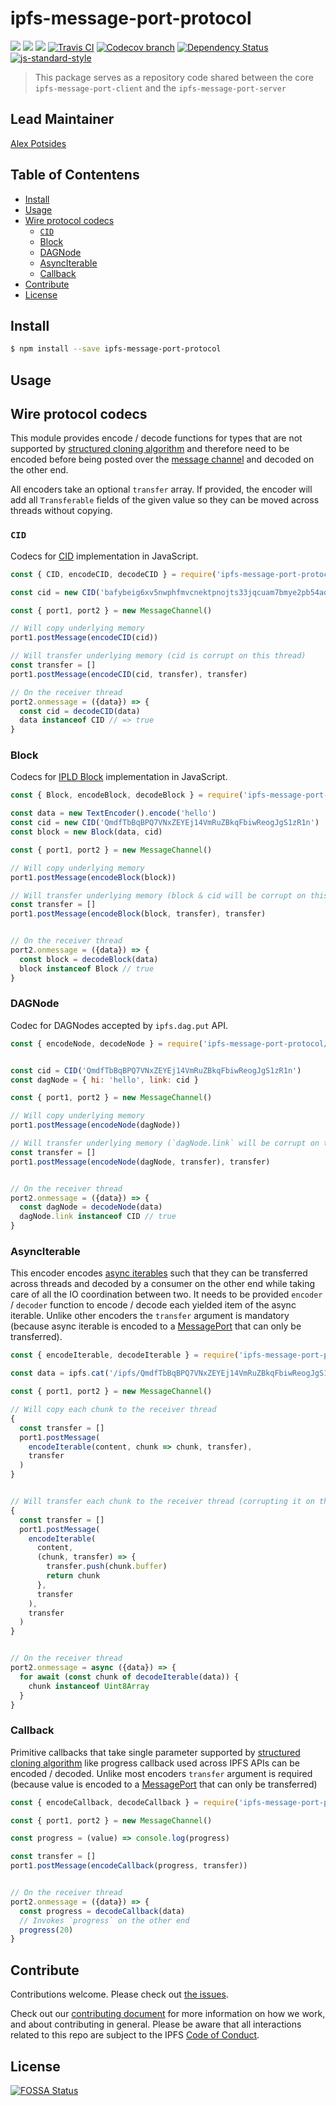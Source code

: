 # ipfs-message-port-protocol <!-- omit in toc -->

[![](https://img.shields.io/badge/made%20by-Protocol%20Labs-blue.svg?style=flat-square)](http://protocol.ai)
[![](https://img.shields.io/badge/project-IPFS-blue.svg?style=flat-square)](http://ipfs.io/)
[![](https://img.shields.io/badge/freenode-%23ipfs-blue.svg?style=flat-square)](http://webchat.freenode.net/?channels=%23ipfs)
[![Travis CI](https://flat.badgen.net/travis/ipfs/js-ipfs)](https://travis-ci.com/ipfs/js-ipfs)
[![Codecov branch](https://img.shields.io/codecov/c/github/ipfs/js-ipfs/master.svg?style=flat-square)](https://codecov.io/gh/ipfs/js-ipfs)
[![Dependency Status](https://david-dm.org/ipfs/js-ipfs/status.svg?path=packages/ipfs-message-port-protocol)](https://david-dm.org/ipfs/js-ipfs?path=packages/ipfs-message-port-protocol)
[![js-standard-style](https://img.shields.io/badge/code%20style-standard-brightgreen.svg?style=flat-square)](https://github.com/feross/standard)

> This package serves as a repository code shared between the core `ipfs-message-port-client` and the `ipfs-message-port-server`

## Lead Maintainer <!-- omit in toc -->

[Alex Potsides](https://github.com/achingbrain)

## Table of Contentens <!-- omit in toc -->

- [Install](#install)
- [Usage](#usage)
- [Wire protocol codecs](#wire-protocol-codecs)
  - [`CID`](#cid)
  - [Block](#block)
  - [DAGNode](#dagnode)
  - [AsyncIterable](#asynciterable)
  - [Callback](#callback)
- [Contribute](#contribute)
- [License](#license)

## Install

```bash
$ npm install --save ipfs-message-port-protocol
```

## Usage

## Wire protocol codecs

This module provides encode / decode functions for types that are not supported by [structured cloning algorithm][] and therefore need to be encoded before being posted over the [message channel][] and decoded on the other end.

All encoders take an optional `transfer` array. If provided, the encoder will add all `Transferable` fields of the given value so they can be moved across threads without copying.

### `CID`

Codecs for [CID][] implementation in JavaScript.

```js
const { CID, encodeCID, decodeCID } = require('ipfs-message-port-protocol/src/cid')

const cid = new CID('bafybeig6xv5nwphfmvcnektpnojts33jqcuam7bmye2pb54adnrtccjlsu')

const { port1, port2 } = new MessageChannel()

// Will copy underlying memory
port1.postMessage(encodeCID(cid))

// Will transfer underlying memory (cid is corrupt on this thread)
const transfer = []
port1.postMessage(encodeCID(cid, transfer), transfer)

// On the receiver thread
port2.onmessage = ({data}) => {
  const cid = decodeCID(data)
  data instanceof CID // => true
}
```

### Block

Codecs for [IPLD Block][] implementation in JavaScript.

```js
const { Block, encodeBlock, decodeBlock } = require('ipfs-message-port-protocol/src/block')

const data = new TextEncoder().encode('hello')
const cid = new CID('QmdfTbBqBPQ7VNxZEYEj14VmRuZBkqFbiwReogJgS1zR1n')
const block = new Block(data, cid)

const { port1, port2 } = new MessageChannel()

// Will copy underlying memory
port1.postMessage(encodeBlock(block))

// Will transfer underlying memory (block & cid will be corrupt on this thread)
const transfer = []
port1.postMessage(encodeBlock(block, transfer), transfer)


// On the receiver thread
port2.onmessage = ({data}) => {
  const block = decodeBlock(data)
  block instanceof Block // true
}
```

### DAGNode

Codec for DAGNodes accepted by `ipfs.dag.put` API.

```js
const { encodeNode, decodeNode } = require('ipfs-message-port-protocol/src/dag')


const cid = CID('QmdfTbBqBPQ7VNxZEYEj14VmRuZBkqFbiwReogJgS1zR1n')
const dagNode = { hi: 'hello', link: cid }

const { port1, port2 } = new MessageChannel()

// Will copy underlying memory
port1.postMessage(encodeNode(dagNode))

// Will transfer underlying memory (`dagNode.link` will be corrupt on this thread)
const transfer = []
port1.postMessage(encodeNode(dagNode, transfer), transfer)


// On the receiver thread
port2.onmessage = ({data}) => {
  const dagNode = decodeNode(data)
  dagNode.link instanceof CID // true
}
```

### AsyncIterable

This encoder encodes [async iterables][] such that they can be transferred
across threads and decoded by a consumer on the other end while taking care of
all the IO coordination between two. It needs to be provided `encoder` /
`decoder` function to encode / decode each yielded item of the async iterable.
Unlike other encoders the `transfer` argument is mandatory (because async
iterable is encoded to a [MessagePort][] that can only be transferred).


```js
const { encodeIterable, decodeIterable } = require('ipfs-message-port-protocol/src/core')

const data = ipfs.cat('/ipfs/QmdfTbBqBPQ7VNxZEYEj14VmRuZBkqFbiwReogJgS1zR1n')

const { port1, port2 } = new MessageChannel()

// Will copy each chunk to the receiver thread
{
  const transfer = []
  port1.postMessage(
    encodeIterable(content, chunk => chunk, transfer),
    transfer
  )
}


// Will transfer each chunk to the receiver thread (corrupting it on this thread)
{
  const transfer = []
  port1.postMessage(
    encodeIterable(
      content,
      (chunk, transfer) => {
        transfer.push(chunk.buffer)
        return chunk
      },
      transfer
    ),
    transfer
  )
}


// On the receiver thread
port2.onmessage = async ({data}) => {
  for await (const chunk of decodeIterable(data)) {
    chunk instanceof Uint8Array
  }
}
```

### Callback

Primitive callbacks that take single parameter supported by [structured cloning algorithm][] like progress callback used across IPFS APIs can be encoded / decoded. Unlike most encoders `transfer` argument is required (because value is encoded to a [MessagePort][] that can only be transferred)

```js
const { encodeCallback, decodeCallback } = require('ipfs-message-port-protocol/src/core')

const { port1, port2 } = new MessageChannel()

const progress = (value) => console.log(progress)

const transfer = []
port1.postMessage(encodeCallback(progress, transfer))


// On the receiver thread
port2.onmessage = ({data}) => {
  const progress = decodeCallback(data)
  // Invokes `progress` on the other end
  progress(20)
}
```


[structured cloning algorithm]:https://developer.mozilla.org/en-US/docs/Web/API/Web_Workers_API/Structured_clone_algorithm
[message channel]:https://developer.mozilla.org/en-US/docs/Web/API/MessageChannel
[MessagePort]:https://developer.mozilla.org/en-US/docs/Web/API/MessagePort
[Transferable]:https://developer.mozilla.org/en-US/docs/Web/API/Transferable

[IPLD Block]:https://github.com/ipld/js-ipld-block
[CID]:https://github.com/multiformats/js-cid

[async iterables]:https://developer.mozilla.org/en-US/docs/Web/JavaScript/Reference/Statements/for-await...of

## Contribute

Contributions welcome. Please check out [the issues](https://github.com/ipfs/js-ipfs/issues).

Check out our [contributing document](https://github.com/ipfs/community/blob/master/CONTRIBUTING_JS.md) for more information on how we work, and about contributing in general. Please be aware that all interactions related to this repo are subject to the IPFS [Code of Conduct](https://github.com/ipfs/community/blob/master/code-of-conduct.md).

## License

[![FOSSA Status](https://app.fossa.io/api/projects/git%2Bgithub.com%2Fipfs%2Fjs-ipfs.svg?type=large)](https://app.fossa.io/projects/git%2Bgithub.com%2Fipfs%2Fjs-ipfs?ref=badge_large)
